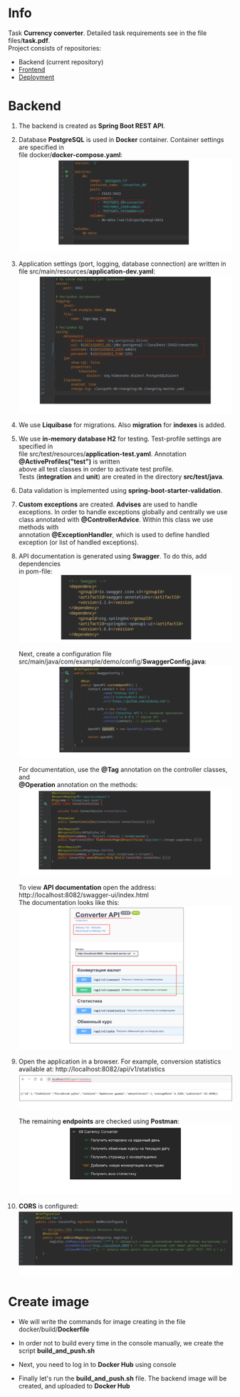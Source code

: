 # Info

Task **Currency converter**. Detailed task requirements see in the file files/**task.pdf**.  
Project consists of repositories:  
- Backend (current repository)
- [Frontend](https://github.com/aleksey-nsk/currency_converter_frontend)
- [Deployment](https://github.com/aleksey-nsk/currency_converter_deployment)

# Backend

1. The backend is created as **Spring Boot REST API**.

2. Database **PostgreSQL** is used in **Docker** container. Container settings are specified in  
   file docker/**docker-compose.yaml**:  
   ![](https://github.com/aleksey-nsk/currency_converter_backend/blob/master/screenshots/00_1_docker_compose.png)  

3. Application settings (port, logging, database connection) are written in  
   file src/main/resources/**application-dev.yaml**:  
   ![](https://github.com/aleksey-nsk/currency_converter_backend/blob/master/screenshots/00_2_application.png)  

4. We use **Liquibase** for migrations. Also **migration** for **indexes** is added.
   
5. We use **in-memory database H2** for testing. Test-profile settings are specified in  
   file src/test/resources/**application-test.yaml**. Annotation **@ActiveProfiles("test")** is written  
   above all test classes in order to activate test profile.  
   Tests (**integration** and **unit**) are created in the directory **src/test/java**.
   
6. Data validation is implemented using **spring-boot-starter-validation**.

7. **Custom exceptions** are created. **Advises** are used to handle exceptions. In order to handle exceptions
   globally and centrally we use class annotated with **@ControllerAdvice**. Within this class we use methods with  
   annotation **@ExceptionHandler**, which is used to define handled exception (or list of handled exceptions).
   
8. API documentation is generated using **Swagger**. To do this, add dependencies  
   in pom-file:  
   ![](https://github.com/aleksey-nsk/currency_converter_backend/blob/master/screenshots/01_1_swagger.png)  

   Next, create a configuration file  
   src/main/java/com/example/demo/config/**SwaggerConfig.java**:  
   ![](https://github.com/aleksey-nsk/currency_converter_backend/blob/master/screenshots/01_2_config.png)  

   For documentation, use the **@Tag** annotation on the controller classes, and  
   **@Operation** annotation on the methods:  
   ![](https://github.com/aleksey-nsk/currency_converter_backend/blob/master/screenshots/01_3_controller.png)  

   To view **API documentation** open the address: http://localhost:8082/swagger-ui/index.html  
   The documentation looks like this:  
   ![](https://github.com/aleksey-nsk/currency_converter_backend/blob/master/screenshots/01_4_doc.png)  

9. Open the application in a browser. For example, conversion statistics  
   available at: http://localhost:8082/api/v1/statistics      
   ![](https://github.com/aleksey-nsk/currency_converter_backend/blob/master/screenshots/02_1_browser.png)  
   
   The remaining **endpoints** are checked using **Postman**:    
   ![](https://github.com/aleksey-nsk/currency_converter_backend/blob/master/screenshots/02_2_postman.png)  

10. **CORS** is configured:  
    ![](https://github.com/aleksey-nsk/currency_converter_backend/blob/master/screenshots/03_cors.png)  

# Create image

- We will write the commands for image creating in the file docker/build/**Dockerfile**

- In order not to build every time in the console manually, we create the script **build_and_push.sh**

- Next, you need to log in to **Docker Hub** using console

- Finally let's run the **build_and_push.sh** file. The backend image will be created, and uploaded to **Docker Hub**

